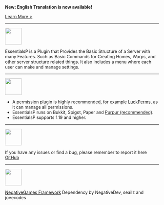 __**New: English Translation is now available!**__

[Learn More >](https://essentialsp.tk)

***

<img src="https://cdn.discordapp.com/attachments/903181864116826112/1043082635221684295/About_purple.png" height="54px"/>

EssentialsP is a Plugin that Provides the Basic Structure of a Server with many Features. Such as Basic Commands for Creating Homes, Warps, and other server structure related things. It also includes a menu where each user can make and manage settings.

***

<img src="https://cdn.discordapp.com/attachments/903181864116826112/1043087096182734859/Requirements_purple.png" height="54px"/>

- A permission plugin is highly recommended, for example [LuckPerms](https://luckperms.net/), as it can manage all permissions.
- EssentialsP runs on Bukkit, Spigot, Paper and [Purpur (recommended)](https://purpurmc.org/).
- EssentialsP supports 1.19 and higher.

***

<img src="https://cdn.discordapp.com/attachments/903181864116826112/1043082636240900147/Issue_purple.png" height="54px"/>

If you have any issues or find a bug, please remember to report it here [GitHub](https://github.com/0PandaDEV/EssentialsP/issues)

***

<img src="https://cdn.discordapp.com/attachments/903181864116826112/1043082635771134002/Credits_purple.png" height="54px"/>

[NegativeGames Framework](https://github.com/Negative-Games/Framework) Dependency by NegativeDev, seailz and joeecodes
